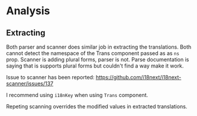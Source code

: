 # Analysis

## Extracting 

Both parser and scanner does similar job in extracting the translations.
Both cannot detect the namespace of the Trans component passed as 
as `ns` prop. Scanner is adding plural forms, parser is not. Parse documentation
is saying that is supports plural forms but couldn't find a way make it work.

Issue to scanner has been reported: https://github.com/i18next/i18next-scanner/issues/137

I recommend using `i18nKey` when using `Trans` component.

Repeting scanning overrides the modified values in extracted translations.

